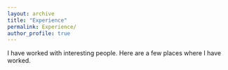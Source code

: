 ```yaml
---
layout: archive
title: "Experience"
permalink: Experience/
author_profile: true
---
```

I have worked with interesting people. Here are a few places where I have worked.
